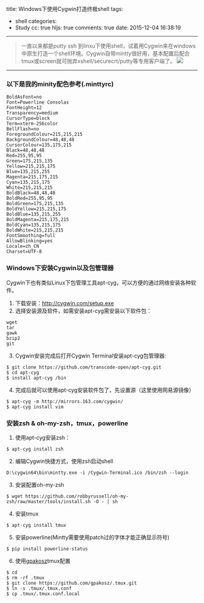 title: Windows下使用Cygwin打造终极shell
tags:
  - shell
categories:
  - Study
cc: true
hljs: true
comments: true
date: 2015-12-04 16:38:19
---
>一直以来都是putty ssh 到linxu下使用shell，试着用Cygwin来在windows中原生打造一个shell环境。Cygwin自带mintty很好用，基本配置后配合tmux或screen就可抛弃xshell/securecrt/putty等专用客户端了。
![](/images/zsh.png)
***
### 以下是我的minity配色参考(.minttyrc)
```
BoldAsFont=no
Font=Powerline Consolas
FontHeight=12
Transparency=medium
CursorType=block
Term=xterm-256color
BellFlash=no
ForegroundColour=215,215,215
BackgroundColour=48,48,48
CursorColour=135,175,215
Black=48,48,48
Red=255,95,95
Green=175,215,135
Yellow=215,215,175
Blue=135,215,255
Magenta=215,175,215
Cyan=135,215,175
White=215,215,215
BoldBlack=48,48,48
BoldRed=255,95,95
BoldGreen=175,215,135
BoldYellow=215,215,175
BoldBlue=135,215,255
BoldMagenta=215,175,215
BoldCyan=135,215,175
BoldWhite=215,215,215
FontSmoothing=full
AllowBlinking=yes
Locale=zh_CN
Charset=UTF-8
```

### Windows下安装Cygwin以及包管理器
Cygwin下也有类似Linux下包管理工具apt-cyg，可以方便的通过网络安装各种软件。
1. 下载安装：http://cygwin.com/setup.exe
2. 选择安装源及软件，如需安装apt-cyg需安装以下软件包：
```
wget
tar
gawk
bzip2
git
```
3. Cygwin安装完成后打开Cygwin Terminal安装apt-cyg包管理器:
```
$ git clone https://github.com/transcode-open/apt-cyg.git
$ cd apt-cyg
$ install apt-cyg /bin
```
4. 完成后就可以使用apt-cyg安装软件包了，先设置源（这里使用网易源镜像）
```
$ apt-cyg -m http://mirrors.163.com/cygwin/
$ apt-cyg install vim
```

### 安装zsh & oh-my-zsh，tmux，powerline
1. 使用apt-cyg安装zsh：
```
$ apt-cyg install zsh
```
2. 编辑Cygwin快捷方式，使用zsh启动shell
```
D:\cygwin64\bin\mintty.exe -i /Cygwin-Terminal.ico /bin/zsh --login
```
3. 安装配置oh-my-zsh
```
$ wget https://github.com/robbyrussell/oh-my-zsh/raw/master/tools/install.sh -O - | sh
```
4. 安装tmux
```
$ apt-cyg install tmux
```
5. 安装powerline(Mintty需要使用patch过的字体才能正确显示符号)
```
$ pip install powerline-status
```
6. 使用[gpakosz](https://github.com/gpakosz/.tmux)tmux配置
```
$ cd
$ rm -rf .tmux
$ git clone https://github.com/gpakosz/.tmux.git
$ ln -s .tmux/.tmux.conf
$ cp .tmux/.tmux.conf.local 
```
